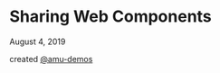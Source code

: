 # Sharing Web Components

August 4, 2019

created [@amu-demos](https://www.npmjs.com/org/amu-demos)

